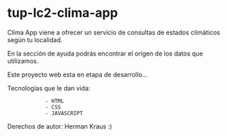 # tup-lc2-clima-app

Clima App viene a ofrecer un servicio de consultas de estados climáticos según tu localidad.

En la sección de ayuda podrás encontrar el orígen de los datos que utilizamos.

Este proyecto web esta en etapa de desarrollo...

Tecnologías que le dan vida:

                - HTML
                - CSS
                - JAVASCRIPT

Derechos de autor: Herman Kraus :)
